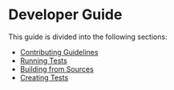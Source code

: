 # Developer Guide

This guide is divided into the following sections:

- [Contributing Guidelines](contributing.md)
- [Running Tests](test.md)
- [Building from Sources](build.md)
- [Creating Tests](test.md)
